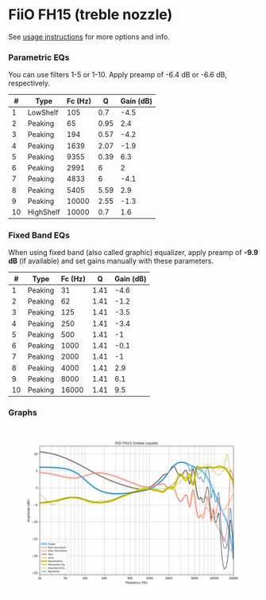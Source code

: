 # FiiO FH15 (treble nozzle)
See [usage instructions](https://github.com/jaakkopasanen/AutoEq#usage) for more options and info.

### Parametric EQs
You can use filters 1-5 or 1-10. Apply preamp of -6.4 dB or -6.6 dB, respectively.

|   # | Type      |   Fc (Hz) |    Q |   Gain (dB) |
|-----|-----------|-----------|------|-------------|
|   1 | LowShelf  |       105 | 0.7  |        -4.5 |
|   2 | Peaking   |        65 | 0.95 |         2.4 |
|   3 | Peaking   |       194 | 0.57 |        -4.2 |
|   4 | Peaking   |      1639 | 2.07 |        -1.9 |
|   5 | Peaking   |      9355 | 0.39 |         6.3 |
|   6 | Peaking   |      2991 | 6    |         2   |
|   7 | Peaking   |      4833 | 6    |        -4.1 |
|   8 | Peaking   |      5405 | 5.59 |         2.9 |
|   9 | Peaking   |     10000 | 2.55 |        -1.3 |
|  10 | HighShelf |     10000 | 0.7  |         1.6 |

### Fixed Band EQs
When using fixed band (also called graphic) equalizer, apply preamp of **-9.9 dB** (if available) and set gains manually with these parameters.

|   # | Type    |   Fc (Hz) |    Q |   Gain (dB) |
|-----|---------|-----------|------|-------------|
|   1 | Peaking |        31 | 1.41 |        -4.6 |
|   2 | Peaking |        62 | 1.41 |        -1.2 |
|   3 | Peaking |       125 | 1.41 |        -3.5 |
|   4 | Peaking |       250 | 1.41 |        -3.4 |
|   5 | Peaking |       500 | 1.41 |        -1   |
|   6 | Peaking |      1000 | 1.41 |        -0.1 |
|   7 | Peaking |      2000 | 1.41 |        -1   |
|   8 | Peaking |      4000 | 1.41 |         2.9 |
|   9 | Peaking |      8000 | 1.41 |         6.1 |
|  10 | Peaking |     16000 | 1.41 |         9.5 |

### Graphs
![](./FiiO%20FH15%20(treble%20nozzle).png)
